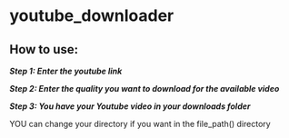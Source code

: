 # youtube_downloader
## How to use:
***Step 1: Enter the youtube link***

***Step 2: Enter the quality you want to download for the available video***

***Step 3: You have your Youtube video in your downloads folder***

YOU can change your directory if you want in the file_path() directory
